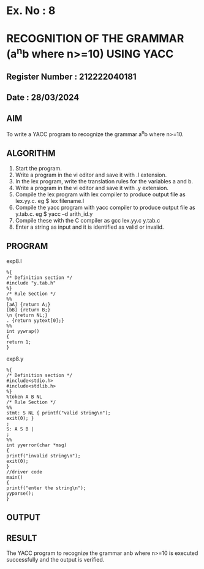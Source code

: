 # Ex. No : 8	
# RECOGNITION OF THE GRAMMAR (a<sup>n</sup>b where n>=10) USING YACC
## Register Number : 212222040181
## Date : 28/03/2024

## AIM   
To write a YACC program to recognize the grammar a<sup>n</sup>b where n>=10.

## ALGORITHM
1.	Start the program.
2.	Write a program in the vi editor and save it with .l extension.
3.	In the lex program, write the translation rules for the variables a and b.
4.	Write a program in the vi editor and save it with .y extension.
5.	Compile the lex program with lex compiler to produce output file as lex.yy.c. eg $ lex filename.l
6.	Compile the yacc program with yacc compiler to produce output file as y.tab.c. eg $ yacc –d arith_id.y
7.	Compile these with the C compiler as gcc lex.yy.c y.tab.c
8.	Enter a string as input and it is identified as valid or invalid.
 
## PROGRAM

exp8.l

	%{
	/* Definition section */
	#include "y.tab.h"
	%}
	/* Rule Section */
	%%
	[aA] {return A;}
	[bB] {return B;}
	\n {return NL;}
	. {return yytext[0];}
	%%	
	int yywrap()
	{
	return 1;
	}

exp8.y

	%{
	/* Definition section */
	#include<stdio.h>
	#include<stdlib.h>
	%}
	%token A B NL
	/* Rule Section */
	%%
	stmt: S NL { printf("valid string\n");
	exit(0); }
	;
	S: A S B |
	;
	%%	
	int yyerror(char *msg)
	{
	printf("invalid string\n");	
	exit(0);
	}
	//driver code
	main()
	{
	printf("enter the string\n");
	yyparse();
	}
 
## OUTPUT 

## RESULT
The YACC program to recognize the grammar anb where n>=10 is executed successfully and the output is verified.

